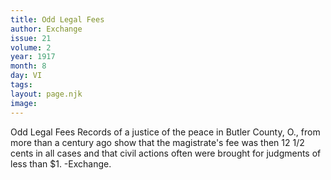 ```yaml
---
title: Odd Legal Fees
author: Exchange
issue: 21
volume: 2
year: 1917
month: 8
day: VI
tags:
layout: page.njk
image:
---
```

Odd Legal Fees   Records of a justice of the peace in Butler County, O., from more than a century ago show that the magistrate's fee was then 12 1/2 cents in all cases and that civil actions often were brought for judgments of less than $1.   -Exchange.   

